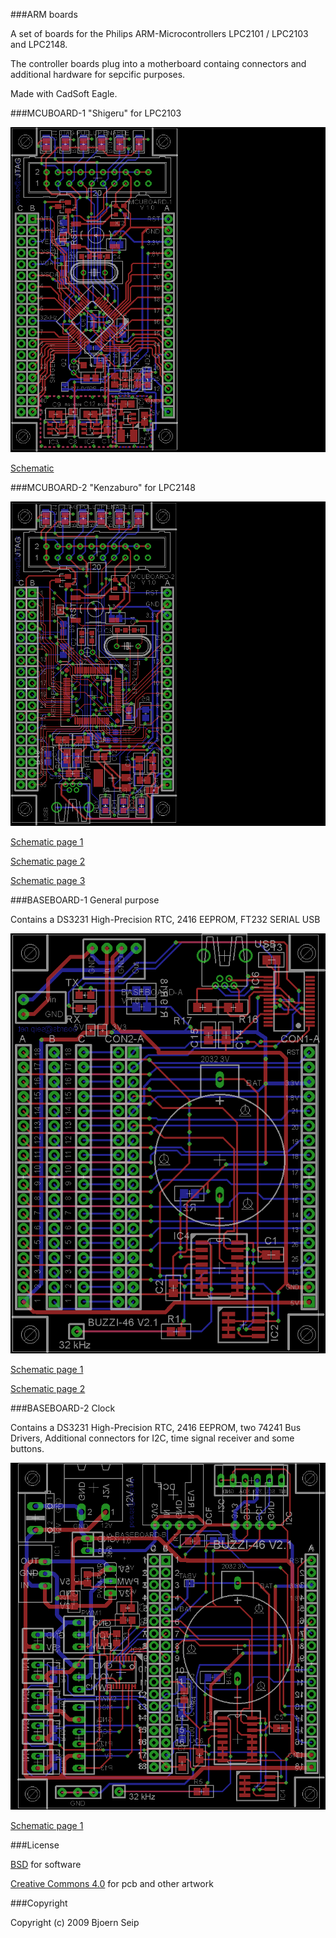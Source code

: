 
###ARM boards

A set of boards for the Philips ARM-Microcontrollers LPC2101 / LPC2103 and LPC2148.

The controller boards plug into a motherboard containg connectors and additional hardware for sepcific purposes.

Made with CadSoft Eagle.

###MCUBOARD-1 "Shigeru" for LPC2103

![Eagle PCB](Images/MCUBOARD-1-V.1.0.brd.png)

[Schematic](Images/MCUBOARD-1-V.1.0.sch.png)

###MCUBOARD-2 "Kenzaburo" for LPC2148

![Eagle PCB](Images/MCUBOARD-2-V.1.0.brd.png)

[Schematic page 1](Images/MCUBOARD-2-V.1.0.sch.png)

[Schematic page 2](Images/MCUBOARD-2-V.1.0.sch-2.png)

[Schematic page 3](Images/MCUBOARD-2-V.1.0.sch-3.png)

###BASEBOARD-1 General purpose

Contains a DS3231 High-Precision RTC, 2416 EEPROM, FT232 SERIAL USB

![Eagle PCB](Images/BASEBOARD-1-V.1.0.brd.png)

[Schematic page 1](Images/BASEBOARD-1-V.1.0.sch.png)

[Schematic page 2](Images/BASEBOARD-1-V.1.0.sch-2.png)

###BASEBOARD-2 Clock

Contains a DS3231 High-Precision RTC, 2416 EEPROM, two 74241 Bus Drivers, 
Additional connectors for I2C, time signal receiver and some buttons.

![Eagle PCB](Images/BASEBOARD-2-V.1.0.brd.png)

[Schematic page 1](Images/BASEBOARD-2-V.1.0.sch.png)


###License

[BSD](LICENSE-BSD.txt) for software

[Creative Commons 4.0](LICENSE-CC.txt) for pcb and other artwork

###Copyright

Copyright (c) 2009 Bjoern Seip

